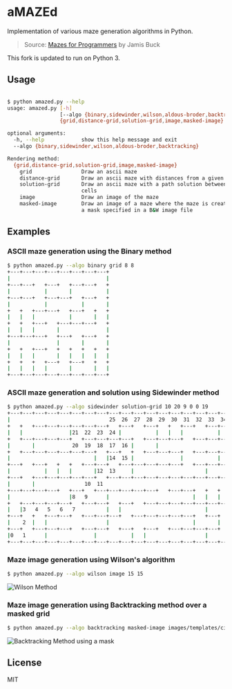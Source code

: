 # aMAZEd

Implementation of various maze generation algorithms in Python.

> Source: [Mazes for Programmers][REF1] by Jamis Buck

This fork is updated to run on Python 3.

## Usage

```sh

$ python amazed.py --help
usage: amazed.py [-h]
                 [--algo {binary,sidewinder,wilson,aldous-broder,backtracking}]
                 {grid,distance-grid,solution-grid,image,masked-image} ...

optional arguments:
  -h, --help            show this help message and exit
  --algo {binary,sidewinder,wilson,aldous-broder,backtracking}

Rendering method:
  {grid,distance-grid,solution-grid,image,masked-image}
    grid                Draw an ascii maze
    distance-grid       Draw an ascii maze with distances from a given cell
    solution-grid       Draw an ascii maze with a path solution between two
                        cells
    image               Draw an image of the maze
    masked-image        Draw an image of a maze where the maze is created from
                        a mask specified in a B&W image file
```

## Examples

### ASCII maze generation using the Binary method

```sh
$ python amazed.py --algo binary grid 8 8
+---+---+---+---+---+---+---+---+
|                               |
+---+---+   +---+   +---+---+   +
|           |       |           |
+---+---+   +---+---+   +---+   +
|           |           |       |
+   +   +---+---+   +---+   +   +
|   |   |           |       |   |
+   +   +---+   +---+---+---+   +
|   |   |       |               |
+---+---+---+   +---+   +---+   +
|               |       |       |
+   +   +---+   +   +   +   +   +
|   |   |       |   |   |   |   |
+   +   +   +---+   +---+   +   +
|   |   |   |       |       |   |
+---+---+---+---+---+---+---+---+
```

### ASCII maze generation and solution using Sidewinder method

```sh
$ python amazed.py --algo sidewinder solution-grid 10 20 9 0 0 19
+---+---+---+---+---+---+---+---+---+---+---+---+---+---+---+---+---+---+---+---+
|                                25  26  27  28  29  30  31  32  33  34  35  36 |
+   +   +---+---+---+---+---+---+   +---+   +---+   +   +---+   +---+---+---+   +
|   |               |21  22  23  24 |           |   |   |           |           |
+   +---+---+---+---+   +---+---+---+---+   +---+---+---+   +---+---+---+---+---+
|       |            20  19  18  17  16 |       |                               |
+   +---+---+---+---+---+---+   +---+   +   +---+---+---+   +---+---+---+---+   +
|                           |   |14  15 |               |           |           |
+---+   +---+   +   +   +---+---+   +---+---+---+---+---+   +---+---+---+   +---+
|           |   |   |       |12  13     |                       |               |
+---+   +---+---+---+---+---+   +---+---+---+---+---+---+---+---+---+---+   +---+
|       |                10  11                                         |       |
+---+---+---+---+   +---+   +---+---+---+---+---+   +---+---+   +   +   +---+---+
|                   |8   9      |                           |   |   |           |
+   +---+---+---+---+   +---+---+   +---+   +---+---+---+---+---+---+---+---+   +
|   |3   4   5   6   7          |   |                           |               |
+---+   +   +---+---+   +---+---+---+   +---+---+---+---+---+   +---+   +---+---+
|    2  |   |                   |                           |       |           |
+---+   +---+---+---+   +---+---+   +---+   +---+   +---+---+---+---+   +---+   +
|0   1      |               |           |   |                   |           |   |
+---+---+---+---+---+---+---+---+---+---+---+---+---+---+---+---+---+---+---+---+
```

### Maze image generation using Wilson's algorithm

```sh
$ python amazed.py --algo wilson image 15 15
```

![Wilson Method](/images/ex_wilson.png)

### Maze image generation using Backtracking method over a masked grid

```sh
$ python amazed.py --algo backtracking masked-image images/templates/circle.png
```

![Backtracking Method using a mask](/images/ex_backtracking_masked.png)


License
----
MIT

[REF1]: https://www.amazon.com/Mazes-Programmers-Twisty-Little-Passages/dp/1680500554

